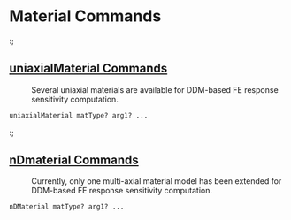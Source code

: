 # Material Commands

<p>:;<h2><a href="uniaxialMaterial_Commands"
title="wikilink">uniaxialMaterial Commands</a></h2></p>
<dl>
<dt></dt>
<dd>
Several uniaxial materials are available for DDM-based FE response
sensitivity computation.
</dd>
</dl>

```tcl
uniaxialMaterial matType? arg1? ...
```
<p>:;<h2><a href="nDmaterial_Commands" title="wikilink">nDmaterial
Commands</a></h2></p>
<dl>
<dt></dt>
<dd>
Currently, only one multi-axial material model has been extended for
DDM-based FE response sensitivity computation.
</dd>
</dl>

```tcl
nDMaterial matType? arg1? ...
```

